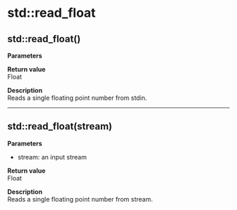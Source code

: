 # std::read_float

## std::read_float()
**Parameters**  

**Return value**  
Float  

**Description**  
Reads a single floating point number from stdin.

---

## std::read_float(stream)
**Parameters**  
* stream: an input stream

**Return value**  
Float  

**Description**  
Reads a single floating point number from stream.